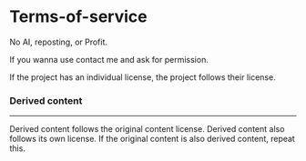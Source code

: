 # Terms-of-service



No AI, reposting, or Profit.

If you wanna use contact me and ask for permission.

If the project has an individual license, the project follows their license.

### Derived content
---
Derived content follows the original content license.
Derived content also follows its own license.
If the original content is also derived content, repeat this.
